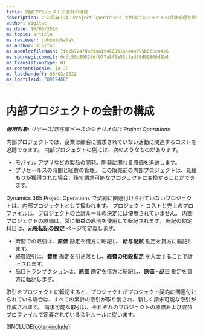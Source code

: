 ```yaml
---
title: 内部プロジェクトの会計の構成
description: この記事では、Project Operations で内部プロジェクトの会計処理を設定する方法について説明します。
author: sigitac
ms.date: 10/09/2020
ms.topic: article
ms.reviewer: johnmichalak
ms.author: sigitac
ms.openlocfilehash: 7fc2b7247da699a194688b18aa0a695b06cc44c6
ms.sourcegitcommit: 6cfc50d89528df977a8f6a55c1ad39d99800d9b4
ms.translationtype: HT
ms.contentlocale: ja-JP
ms.lasthandoff: 06/03/2022
ms.locfileid: "8919468"
---
```

# <a name="configure-accounting-for-internal-projects"></a>内部プロジェクトの会計の構成

_**適用対象:** リソース/非在庫ベースのシナリオ向け Project Operations_

内部プロジェクトでは、企業は顧客に請求されていない活動に関連するコストを追跡できます。 内部プロジェクトの例には、次のようなものがあります。

- モバイル アプリなどの製品の開発。開発に関わる原価を追跡します。
- プリセールスの時間と経費の管理。 この販売前の内部プロジェクトは、見積もりが獲得された場合、後で請求可能なプロジェクトに変換することができます。

Dynamics 365 Project Operations で契約に関連付けられていないプロジェクトは、内部プロジェクトとして扱われます。 プロジェクト コストと売上のプロファイルは、プロジェクトの会計ルールの決定には使用されていません。 内部プロジェクトの原価は、常に損益の原則を使用して転記されます。 転記の勘定科目は、**元帳転記の設定** ページで定義します。

- 時間での取引は、**原価** 勘定を借方に転記し、**給与配賦** 勘定を貸方に転記します。
- 経費取引は、**費用** 勘定を引き落とし、**経費の相殺勘定** を入金することで計上されます。
- 品目トランザクションは、**原価** 勘定を借方に転記し、**原価 - 品目** 勘定を貸方に転記します。

取引をプロジェクトに転記すると、プロジェクトがプロジェクト契約に関連付けられている場合は、すべての累計の取引が取り消され、新しく請求可能な取引が作成されます。 請求可能な取引は、それぞれのプロジェクトの原価および収益プロファイルで定義されている会計ルールに従います。




[!INCLUDE[footer-include](../includes/footer-banner.md)]
